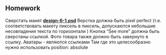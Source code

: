 ## Homework


Сверстать макет [**design-6-1.psd**](https://github.com/dbaktiyar/js-courses/blob/master/Lesson-6/Homework/img/design-6-1.psd)
Верстка должна быть pixel perfect (т.е. соответствовать макету пиксель в пиксель,
допускаются небольшие несовпадения текста по горизонтали )
Кнопка “See more” должна быть сверстаны ссылкой. Фото товара также должно быть
завернуто в ссылку.
Аватары - являются ссылками
Там где это целесообразно нужно использовать position: absolute
